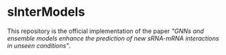 # sInterModels
This repository is the official implementation of the paper 
*"GNNs and ensemble models enhance the prediction of new sRNA-mRNA interactions in unseen conditions"*.
